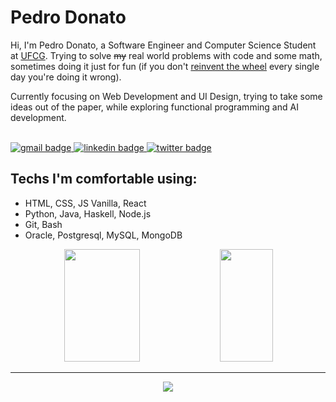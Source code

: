 # Pedro Donato

Hi, I'm Pedro Donato, a Software Engineer and Computer Science Student at [UFCG]().
Trying to solve ~~my~~ real world problems with code and some math, sometimes doing it just for fun
(if you don't [reinvent the wheel](https://xkcd.com/2140) every single day you're doing it wrong).

Currently focusing on Web Development and UI Design, trying to take some ideas out of the paper, while
exploring functional programming and AI development.

<br/>
<div>
  <a href='mailto:pedro.neto@ccc.ufcg.edu.br' target="_blank">
    <img alt='gmail badge' src='https://img.shields.io/badge/gmail-fafafa?style=for-the-badge&logo=gmail&logoColor=fafafa&color=2f2f2f' title='Gmail'>
  </a>
  <a href='https://www.linkedin.com/in/pedro-d-b34218125/' target="_blank">
    <img alt='linkedin badge' src='https://img.shields.io/badge/LinkedIn-fafafa?style=for-the-badge&logo=Linkedin&color=2f2f2f' title='LinkedIn'>
  </a>
  <a href='https://twitter.com/DocDCN' target="_blank">
    <img alt='twitter badge' src='https://img.shields.io/badge/twitter-fafafa?style=for-the-badge&logo=twitter&logoColor=fafafa&color=2f2f2f' title='Twitter'>
  </a>
</div>

## Techs I'm comfortable using:

- HTML, CSS, JS Vanilla, React
- Python, Java, Haskell, Node.js
- Git, Bash
- Oracle, Postgresql, MySQL, MongoDB

<div align='center'>
  <img width='49%' height="180em" src='https://github-readme-stats.vercel.app/api?username=pedrodcn&cache_seconds=2&show_icons=true&hide=contribs,issues&line_height=30&hide_border=true&title_color=e5e5e5&text_color=fafafa&icon_color=e5e5e5&bg_color=2f2f2f'>
  <img width='41%' height="180em" src='https://github-readme-stats.vercel.app/api/top-langs/?username=pedrodcn&hide_border=true&title_color=e5e5e5&text_color=fafafa&bg_color=2f2f2f&layout=compact'>
</div>

---

<div align='center'>
  <a href='https://deathgenerator.com/' target='_blank'>
    <img src='https://user-images.githubusercontent.com/45217189/192162160-f36abb87-0530-4d1b-9d96-887ac1816572.png'>
  </a>
</div>

